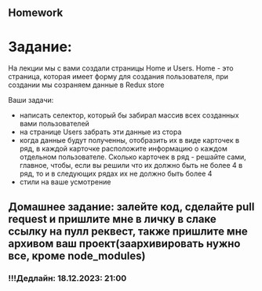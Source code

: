 ## Homework

# Задание:

На лекции мы с вами создали страницы Home и Users. Home - это страница, которая имеет форму для создания пользователя, при создании мы созраняем данные в Redux store

Ваши задачи:

- написать селектор, который бы забирал массив всех созданных вами пользователей
- на странице Users забрать эти данные из стора
- когда данные будут полученны, отобразить их в виде карточек в ряд, в каждой карточке расположите информацию о каждом отдельном пользователе. Сколько карточек в ряд - решайте сами, главное, чтобы, если вы решили что их должно быть не более 4 в ряд, то и в следующих рядах их не должно быть более 4
- стили на ваше усмотрение

## Домашнее задание: залейте код, сделайте pull request и пришлите мне в личку в слаке ссылку на пулл реквест, также пришлите мне архивом ваш проект(заархивировать нужно все, кроме node_modules)

### !!!Дедлайн: 18.12.2023: 21:00
